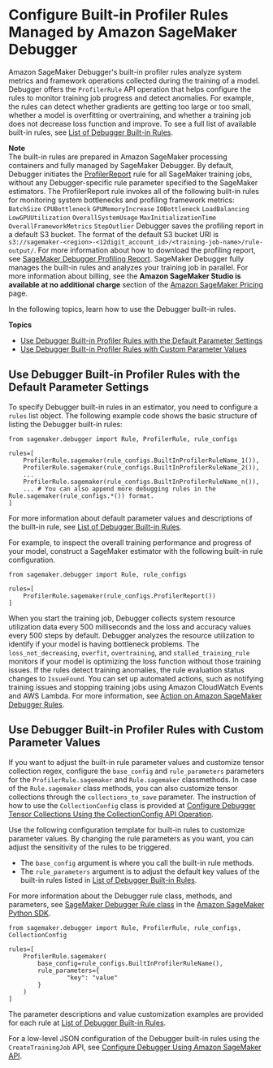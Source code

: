# Configure Built\-in Profiler Rules Managed by Amazon SageMaker Debugger<a name="use-debugger-built-in-profiler-rules"></a>

Amazon SageMaker Debugger's built\-in profiler rules analyze system metrics and framework operations collected during the training of a model\. Debugger offers the `ProfilerRule` API operation that helps configure the rules to monitor training job progress and detect anomalies\. For example, the rules can detect whether gradients are getting too large or too small, whether a model is overfitting or overtraining, and whether a training job does not decrease loss function and improve\. To see a full list of available built\-in rules, see [List of Debugger Built\-in Rules](debugger-built-in-rules.md)\.

**Note**  
The built\-in rules are prepared in Amazon SageMaker processing containers and fully managed by SageMaker Debugger\. By default, Debugger initiates the [ProfilerReport](debugger-built-in-rules.md#profiler-report) rule for all SageMaker training jobs, without any Debugger\-specific rule parameter specified to the SageMaker estimators\. The ProfilerReport rule invokes all of the following built\-in rules for monitoring system bottlenecks and profiling framework metrics:   
`BatchSize`
`CPUBottleneck`
`GPUMemoryIncrease`
`IOBottleneck`
`LoadBalancing`
`LowGPUUtilization`
`OverallSystemUsage`
`MaxInitializationTime`
`OverallFrameworkMetrics`
`StepOutlier`
Debugger saves the profiling report in a default S3 bucket\. The format of the default S3 bucket URI is `s3://sagemaker-<region>-<12digit_account_id>/<training-job-name>/rule-output/`\. For more information about how to download the profiling report, see [SageMaker Debugger Profiling Report](debugger-profiling-report.md)\. SageMaker Debugger fully manages the built\-in rules and analyzes your training job in parallel\. For more information about billing, see the **Amazon SageMaker Studio is available at no additional charge** section of the [Amazon SageMaker Pricing](https://aws.amazon.com/sagemaker/pricing/) page\.

In the following topics, learn how to use the Debugger built\-in rules\.

**Topics**
+ [Use Debugger Built\-in Profiler Rules with the Default Parameter Settings](#debugger-built-in-profiler-rules-configuration)
+ [Use Debugger Built\-in Profiler Rules with Custom Parameter Values](#debugger-built-in-profiler-rules-configuration-param-change)

## Use Debugger Built\-in Profiler Rules with the Default Parameter Settings<a name="debugger-built-in-profiler-rules-configuration"></a>

To specify Debugger built\-in rules in an estimator, you need to configure a `rules` list object\. The following example code shows the basic structure of listing the Debugger built\-in rules:

```
from sagemaker.debugger import Rule, ProfilerRule, rule_configs

rules=[
    ProfilerRule.sagemaker(rule_configs.BuiltInProfilerRuleName_1()),
    ProfilerRule.sagemaker(rule_configs.BuiltInProfilerRuleName_2()),
    ...
    ProfilerRule.sagemaker(rule_configs.BuiltInProfilerRuleName_n()),
    ... # You can also append more debugging rules in the Rule.sagemaker(rule_configs.*()) format.
]
```

For more information about default parameter values and descriptions of the built\-in rule, see [List of Debugger Built\-in Rules](debugger-built-in-rules.md)\.

For example, to inspect the overall training performance and progress of your model, construct a SageMaker estimator with the following built\-in rule configuration\. 

```
from sagemaker.debugger import Rule, rule_configs

rules=[
    ProfilerRule.sagemaker(rule_configs.ProfilerReport())
]
```

When you start the training job, Debugger collects system resource utilization data every 500 milliseconds and the loss and accuracy values every 500 steps by default\. Debugger analyzes the resource utilization to identify if your model is having bottleneck problems\. The `loss_not_decreasing`, `overfit`, `overtraining`, and `stalled_training_rule` monitors if your model is optimizing the loss function without those training issues\. If the rules detect training anomalies, the rule evaluation status changes to `IssueFound`\. You can set up automated actions, such as notifying training issues and stopping training jobs using Amazon CloudWatch Events and AWS Lambda\. For more information, see [Action on Amazon SageMaker Debugger Rules](debugger-action-on-rules.md)\.



## Use Debugger Built\-in Profiler Rules with Custom Parameter Values<a name="debugger-built-in-profiler-rules-configuration-param-change"></a>

If you want to adjust the built\-in rule parameter values and customize tensor collection regex, configure the `base_config` and `rule_parameters` parameters for the `ProfilerRule.sagemaker` and `Rule.sagemaker` classmethods\. In case of the `Rule.sagemaker` class methods, you can also customize tensor collections through the `collections_to_save` parameter\. The instruction of how to use the `CollectionConfig` class is provided at [Configure Debugger Tensor Collections Using the CollectionConfig API Operation](debugger-configure-hook.md#debugger-configure-tensor-collections)\. 

Use the following configuration template for built\-in rules to customize parameter values\. By changing the rule parameters as you want, you can adjust the sensitivity of the rules to be triggered\. 
+ The `base_config` argument is where you call the built\-in rule methods\.
+ The `rule_parameters` argument is to adjust the default key values of the built\-in rules listed in [List of Debugger Built\-in Rules](debugger-built-in-rules.md)\.

For more information about the Debugger rule class, methods, and parameters, see [SageMaker Debugger Rule class](https://sagemaker.readthedocs.io/en/stable/api/training/debugger.html) in the [Amazon SageMaker Python SDK](https://sagemaker.readthedocs.io)\.

```
from sagemaker.debugger import Rule, ProfilerRule, rule_configs, CollectionConfig

rules=[
    ProfilerRule.sagemaker(
        base_config=rule_configs.BuiltInProfilerRuleName(),
        rule_parameters={
                "key": "value"
        }
    )
]
```

The parameter descriptions and value customization examples are provided for each rule at [List of Debugger Built\-in Rules](debugger-built-in-rules.md)\.

For a low\-level JSON configuration of the Debugger built\-in rules using the `CreateTrainingJob` API, see [Configure Debugger Using Amazon SageMaker API](debugger-createtrainingjob-api.md)\.